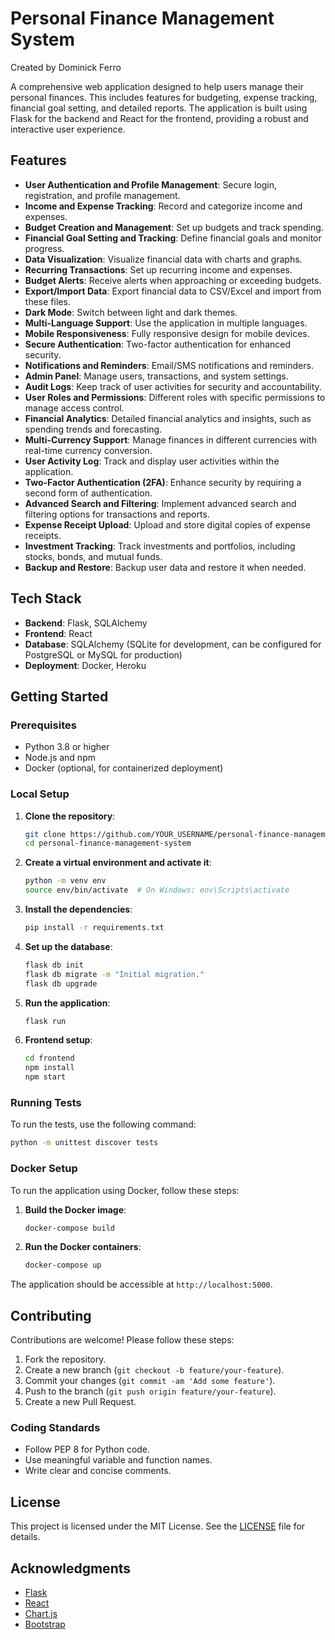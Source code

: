 # Personal Finance Management System

Created by Dominick Ferro

A comprehensive web application designed to help users manage their personal finances. This includes features for budgeting, expense tracking, financial goal setting, and detailed reports. The application is built using Flask for the backend and React for the frontend, providing a robust and interactive user experience.

## Features

- **User Authentication and Profile Management**: Secure login, registration, and profile management.
- **Income and Expense Tracking**: Record and categorize income and expenses.
- **Budget Creation and Management**: Set up budgets and track spending.
- **Financial Goal Setting and Tracking**: Define financial goals and monitor progress.
- **Data Visualization**: Visualize financial data with charts and graphs.
- **Recurring Transactions**: Set up recurring income and expenses.
- **Budget Alerts**: Receive alerts when approaching or exceeding budgets.
- **Export/Import Data**: Export financial data to CSV/Excel and import from these files.
- **Dark Mode**: Switch between light and dark themes.
- **Multi-Language Support**: Use the application in multiple languages.
- **Mobile Responsiveness**: Fully responsive design for mobile devices.
- **Secure Authentication**: Two-factor authentication for enhanced security.
- **Notifications and Reminders**: Email/SMS notifications and reminders.
- **Admin Panel**: Manage users, transactions, and system settings.
- **Audit Logs**: Keep track of user activities for security and accountability.
- **User Roles and Permissions**: Different roles with specific permissions to manage access control.
- **Financial Analytics**: Detailed financial analytics and insights, such as spending trends and forecasting.
- **Multi-Currency Support**: Manage finances in different currencies with real-time currency conversion.
- **User Activity Log**: Track and display user activities within the application.
- **Two-Factor Authentication (2FA)**: Enhance security by requiring a second form of authentication.
- **Advanced Search and Filtering**: Implement advanced search and filtering options for transactions and reports.
- **Expense Receipt Upload**: Upload and store digital copies of expense receipts.
- **Investment Tracking**: Track investments and portfolios, including stocks, bonds, and mutual funds.
- **Backup and Restore**: Backup user data and restore it when needed.

## Tech Stack

- **Backend**: Flask, SQLAlchemy
- **Frontend**: React
- **Database**: SQLAlchemy (SQLite for development, can be configured for PostgreSQL or MySQL for production)
- **Deployment**: Docker, Heroku

## Getting Started

### Prerequisites

- Python 3.8 or higher
- Node.js and npm
- Docker (optional, for containerized deployment)

### Local Setup

1. **Clone the repository**:
   ```bash
   git clone https://github.com/YOUR_USERNAME/personal-finance-management-system.git
   cd personal-finance-management-system
   ```

2. **Create a virtual environment and activate it**:
   ```bash
   python -m venv env
   source env/bin/activate  # On Windows: env\Scripts\activate
   ```

3. **Install the dependencies**:
   ```bash
   pip install -r requirements.txt
   ```

4. **Set up the database**:
   ```bash
   flask db init
   flask db migrate -m "Initial migration."
   flask db upgrade
   ```

5. **Run the application**:
   ```bash
   flask run
   ```

6. **Frontend setup**:
   ```bash
   cd frontend
   npm install
   npm start
   ```

### Running Tests

To run the tests, use the following command:
```bash
python -m unittest discover tests
```

### Docker Setup

To run the application using Docker, follow these steps:

1. **Build the Docker image**:
   ```bash
   docker-compose build
   ```

2. **Run the Docker containers**:
   ```bash
   docker-compose up
   ```

The application should be accessible at `http://localhost:5000`.

## Contributing

Contributions are welcome! Please follow these steps:

1. Fork the repository.
2. Create a new branch (`git checkout -b feature/your-feature`).
3. Commit your changes (`git commit -am 'Add some feature'`).
4. Push to the branch (`git push origin feature/your-feature`).
5. Create a new Pull Request.

### Coding Standards

- Follow PEP 8 for Python code.
- Use meaningful variable and function names.
- Write clear and concise comments.

## License

This project is licensed under the MIT License. See the [LICENSE](LICENSE) file for details.

## Acknowledgments

- [Flask](https://flask.palletsprojects.com/)
- [React](https://reactjs.org/)
- [Chart.js](https://www.chartjs.org/)
- [Bootstrap](https://getbootstrap.com/)
